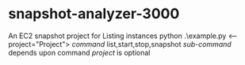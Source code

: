 # snapshot-analyzer-3000
An EC2 snapshot project for Listing instances
python .\example.py <command> <sub-command> <--project="Project">
*command* list,start,stop,snapshot
*sub-command* depends upon command
*project* is optional

